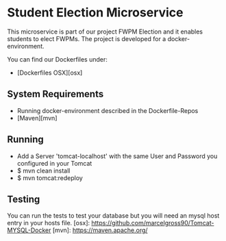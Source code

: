 Student Election Microservice
====================================

This microservice is part of our project FWPM Election and it enables students to elect FWPMs.
The project is developed for a docker-environment.

You can find our Dockerfiles under:

* [Dockerfiles OSX][osx]

System Requirements
-------------------

* Running docker-environment described in the Dockerfile-Repos 
* [Maven][mvn]

Running
-------

* Add a Server 'tomcat-localhost' with the same User and Password you configured in your Tomcat
* $ mvn clean install
* $ mvn tomcat:redeploy

Testing
-------
You can run the tests to test your database but you will need an mysql host entry in your hosts file.
[osx]: https://github.com/marcelgross90/Tomcat-MYSQL-Docker
[mvn]: https://maven.apache.org/
